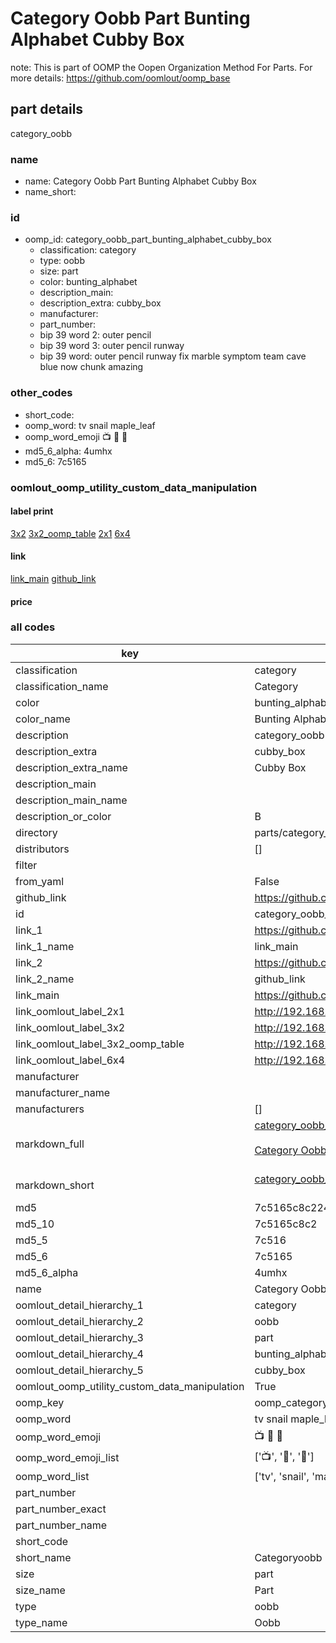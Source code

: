 # Category Oobb Part Bunting Alphabet Cubby Box  

note: This is part of OOMP the Oopen Organization Method For Parts. For more details: https://github.com/oomlout/oomp_base

##  part details



category_oobb

### name
* name: Category Oobb Part Bunting Alphabet Cubby Box
* name_short: 
### id
* oomp_id: category_oobb_part_bunting_alphabet_cubby_box
  * classification: category
  * type: oobb
  * size: part
  * color: bunting_alphabet
  * description_main: 
  * description_extra: cubby_box
  * manufacturer: 
  * part_number: 
  * bip 39 word 2: outer pencil
  * bip 39 word 3: outer pencil runway
  * bip 39 word: outer pencil runway fix marble symptom team cave blue now chunk amazing

### other_codes
* short_code: 
* oomp_word: tv snail maple_leaf
* oomp_word_emoji :tv: :snail: :maple_leaf:
* md5_6_alpha: 4umhx
* md5_6: 7c5165






### oomlout_oomp_utility_custom_data_manipulation
#### label print
[3x2](http://192.168.1.245:1112/?label=oomp%204umhx)
[3x2_oomp_table](http://192.168.1.107:1112/?label=oomp%204umhx)
[2x1](http://192.168.1.242:1112/?label=oomp%204umhx)
[6x4](http://192.168.1.55:1112/?label=oomp%204umhx)    

#### link

[link_main](https://github.com/oomlout/oomlout_oomp_current_version_messy/tree/main/parts/category_oobb_part_bunting_alphabet_cubby_box) [github_link](https://github.com/oomlout/oomlout_oomp_part_src/tree/main/parts/category_oobb_part_bunting_alphabet_cubby_box)                             

#### price







### all codes 
| key | value |  
| --- | --- |  
| classification | category |  
| classification_name | Category |  
| color | bunting_alphabet |  
| color_name | Bunting Alphabet |  
| description | category_oobb |  
| description_extra | cubby_box |  
| description_extra_name | Cubby Box |  
| description_main |  |  
| description_main_name |  |  
| description_or_color | B  |  
| directory | parts/category_oobb_part_bunting_alphabet_cubby_box |  
| distributors | [] |  
| filter |  |  
| from_yaml | False |  
| github_link | https://github.com/oomlout/oomlout_oomp_part_src/tree/main/parts/category_oobb_part_bunting_alphabet_cubby_box |  
| id | category_oobb_part_bunting_alphabet_cubby_box |  
| link_1 | https://github.com/oomlout/oomlout_oomp_current_version_messy/tree/main/parts/category_oobb_part_bunting_alphabet_cubby_box |  
| link_1_name | link_main |  
| link_2 | https://github.com/oomlout/oomlout_oomp_part_src/tree/main/parts/category_oobb_part_bunting_alphabet_cubby_box |  
| link_2_name | github_link |  
| link_main | https://github.com/oomlout/oomlout_oomp_current_version_messy/tree/main/parts/category_oobb_part_bunting_alphabet_cubby_box |  
| link_oomlout_label_2x1 | http://192.168.1.242:1112/?label=oomp%204umhx |  
| link_oomlout_label_3x2 | http://192.168.1.245:1112/?label=oomp%204umhx |  
| link_oomlout_label_3x2_oomp_table | http://192.168.1.107:1112/?label=oomp%204umhx |  
| link_oomlout_label_6x4 | http://192.168.1.55:1112/?label=oomp%204umhx |  
| manufacturer |  |  
| manufacturer_name |  |  
| manufacturers | [] |  
| markdown_full | [category_oobb_part_bunting_alphabet_cubby_box](https://github.com/oomlout/oomlout_oomp_current_version_messy/tree/main/parts/category_oobb_part_bunting_alphabet_cubby_box)<br>[](https://github.com/oomlout/oomlout_oomp_current_version_messy/tree/main/parts/category_oobb_part_bunting_alphabet_cubby_box)<br>[Category Oobb Part Bunting Alphabet Cubby Box](https://github.com/oomlout/oomlout_oomp_current_version_messy/tree/main/parts/category_oobb_part_bunting_alphabet_cubby_box)<br><br> |  
| markdown_short | [category_oobb_part_bunting_alphabet_cubby_box](https://github.com/oomlout/oomlout_oomp_current_version_messy/tree/main/parts/category_oobb_part_bunting_alphabet_cubby_box)<br><br> |  
| md5 | 7c5165c8c224dbd77243d5817ae8acea |  
| md5_10 | 7c5165c8c2 |  
| md5_5 | 7c516 |  
| md5_6 | 7c5165 |  
| md5_6_alpha | 4umhx |  
| name | Category Oobb Part Bunting Alphabet Cubby Box |  
| oomlout_detail_hierarchy_1 | category |  
| oomlout_detail_hierarchy_2 | oobb |  
| oomlout_detail_hierarchy_3 | part |  
| oomlout_detail_hierarchy_4 | bunting_alphabet |  
| oomlout_detail_hierarchy_5 | cubby_box |  
| oomlout_oomp_utility_custom_data_manipulation | True |  
| oomp_key | oomp_category_oobb_part_bunting_alphabet_cubby_box |  
| oomp_word | tv snail maple_leaf |  
| oomp_word_emoji | :tv: :snail: :maple_leaf: |  
| oomp_word_emoji_list | [':tv:', ':snail:', ':maple_leaf:'] |  
| oomp_word_list | ['tv', 'snail', 'maple_leaf'] |  
| part_number |  |  
| part_number_exact |  |  
| part_number_name |  |  
| short_code |  |  
| short_name | Categoryoobb |  
| size | part |  
| size_name | Part |  
| type | oobb |  
| type_name | Oobb |  
